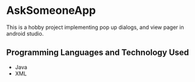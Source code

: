 # AskSomeoneApp
This is a hobby project implementing pop up dialogs, and view pager in android studio.

## Programming Languages and Technology Used
- Java
- XML
